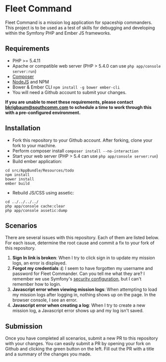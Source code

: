 Fleet Command
==========

Fleet Command is a mission log application for spaceship commanders. This project is to be used as a test of skills for debugging and developing within the Symfony PHP and Ember JS frameworks.

## Requirements

- PHP >= 5.4.11
- Apache or compatible web server (PHP > 5.4.0 can use `php app/console server:run`)
- [Composer](https://getcomposer.org/download/)
- [NodeJS](https://nodejs.org/en/download/) and NPM
- Bower & Ember CLI `npm install -g bower ember-cli`
- You will need a Github account to submit your changes.

**If you are unable to meet these requirements, please contact bkrigbaum@southcomm.com to schedule a time to work through this with a pre-configured environment.**

## Installation

- Fork this repository to your Github account. After forking, clone your fork to your machine.
- Perform composer install `composer install --no-interaction`
- Start your web server (PHP > 5.4 can use `php app/console server:run`)
- Build ember application:
```
cd src/AppBundle/Resources/todo
npm install
bower install
ember build
```
- Rebuild JS/CSS using assetic:
```
cd ../../../../
php app/console cache:clear
php app/console assetic:dump
```
  
## Scenarios
There are several issues with this repository. Each of them are listed below. For each issue, determine the root cause and commit a fix to your fork of this repository.

1. **Sign In link is broken**: When I try to click sign in to update my mission logs, an error is displayed.
2. **Forgot my credentials :(**: I seem to have forgotten my username and password for Fleet Commander. Can you tell me what they are? I remember we use Symfony's [security configuration](http://symfony.com/doc/current/book/security.html), but I can't remember how to login.
3. **Javascript error when viewing mission logs**: When attempting to load my mission logs after logging in, nothing shows up on the page. In the browser console, I see an error.
4. **Javascript error when creating a log**: When I try to create a new mission log, a Javascript error shows up and my log isn't saved.

## Submission
Once you have completed all scenarios, submit a new PR to this repository with your changes. You can easily submit a PR by opening your fork on Github and clicking the green button on the left. Fill out the PR with a title and a summary of the changes you made.
